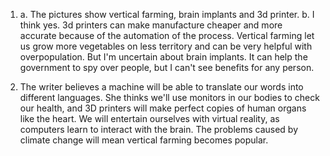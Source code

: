 1. 
    a. The pictures show vertical farming, brain implants and 3d printer.
    b. I think yes. 3d printers can make manufacture cheaper and more accurate because of the automation of the process. Vertical farming let us grow more vegetables on less territory and can be very helpful with overpopulation. But I'm uncertain about brain implants. It can help the government to spy over people, but I can't see benefits for any person. 


2. 
    The writer believes a machine will be able to translate our words into different languages. She thinks we'll use monitors in our bodies to check our health, and 3D printers will make perfect copies of human organs like the heart. We will entertain ourselves with virtual reality, as computers learn to interact with the brain. The problems caused by climate change will mean vertical farming becomes popular.